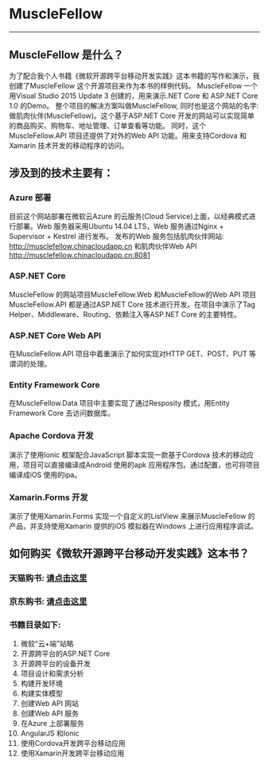 # MuscleFellow
---
## MuscleFellow 是什么？
为了配合我个人书籍《微软开源跨平台移动开发实践》这本书籍的写作和演示，我创建了MuscleFellow 这个开源项目来作为本书的样例代码。
MuscleFellow 一个用Visual Studio 2015 Update 3 创建的，用来演示.NET Core 和 ASP.NET Core 1.0 的Demo。
整个项目的解决方案叫做MuscleFellow, 同时也是这个网站的名字:做肌肉伙伴(MuscleFellow)。这个基于ASP.NET Core 开发的网站可以实现简单的商品购买、购物车、地址管理、订单查看等功能。
同时，这个MuscleFellow.API 项目还提供了对外的Web API 功能。用来支持Cordova 和Xamarin 技术开发的移动程序的访问。

## 涉及到的技术主要有：
### Azure 部署
目前这个网站部署在微软云Azure 的云服务(Cloud Service)上面，以经典模式进行部署。Web 服务器采用Ubuntu 14.04 LTS，Web 服务通过Nginx + Supervisor + Kestrel 进行发布。
发布的Web 服务包括肌肉伙伴网站: http://musclefellow.chinacloudapp.cn 和肌肉伙伴Web API http://musclefellow.chinacloudapp.cn:8081
### ASP.NET Core
MuscleFellow 的网站项目MuscleFellow.Web 和MuscleFellow的Web API 项目MuscleFellow.API 都是通过ASP.NET Core 技术进行开发。在项目中演示了Tag Helper、Middleware、Routing、依赖注入等ASP.NET Core 的主要特性。
### ASP.NET Core Web API
在MuscleFellow.API 项目中着重演示了如何实现对HTTP GET、POST、PUT 等谓词的处理。
### Entity Framework Core
在MuscleFellow.Data 项目中主要实现了通过Resposity 模式，用Entity Framework Core 去访问数据库。
### Apache Cordova 开发
演示了使用Ionic 框架配合JavaScript 脚本实现一款基于Cordova 技术的移动应用，项目可以直接编译成Android 使用的apk 应用程序包。通过配置，也可将项目编译成iOS 使用的ipa。
### Xamarin.Forms 开发
演示了使用Xamarin.Forms 实现一个自定义的ListView 来展示MuscleFellow 的产品，并支持使用Xamarin 提供的iOS 模拟器在Windows 上进行应用程序调试。

## 如何购买《微软开源跨平台移动开发实践》这本书？
### 天猫购书: [请点击这里](https://list.tmall.com/search_product.htm?q=%E5%BE%AE%E8%BD%AF%E5%BC%80%E6%BA%90%E8%B7%A8%E5%B9%B3%E5%8F%B0%E7%A7%BB%E5%8A%A8%E5%BC%80%E5%8F%91%E5%AE%9E%E8%B7%B5&type=p&vmarket=&spm=875.7931836%2FA.a2227oh.d100&from=mallfp..pc_1_searchbutton)
### 京东购书: [请点击这里](http://search.jd.com/Search?keyword=%E5%BE%AE%E8%BD%AF%E5%BC%80%E6%BA%90%E8%B7%A8%E5%B9%B3%E5%8F%B0%E7%A7%BB%E5%8A%A8%E5%BC%80%E5%8F%91%E5%AE%9E%E8%B7%B5&enc=utf-8&wq=%E5%BE%AE%E8%BD%AF%E5%BC%80%E6%BA%90%E8%B7%A8%E5%B9%B3%E5%8F%B0%E7%A7%BB%E5%8A%A8%E5%BC%80%E5%8F%91%E5%AE%9E%E8%B7%B5&pvid=3039ekwi.ihvhms)

### 书籍目录如下:
1. 微软“云+端”站略
2. 开源跨平台的ASP.NET Core
3. 开源跨平台的设备开发
4. 项目设计和需求分析
5. 构建开发环境
6. 构建实体模型
7. 创建Web API 网站
8. 创建Web API 服务
9. 在Azure 上部署服务
10. AngularJS 和Ionic
11. 使用Cordova开发跨平台移动应用
12. 使用Xamarin开发跨平台移动应用

